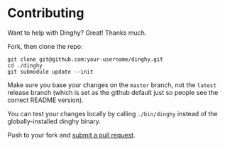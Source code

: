 # Contributing

Want to help with Dinghy? Great! Thanks much.

Fork, then clone the repo:

    git clone git@github.com:your-username/dinghy.git
    cd ./dinghy
    git submodule update --init

Make sure you base your changes on the `master` branch, not the `latest` release
branch (which is set as the github default just so people see the correct README
version).

You can test your changes locally by calling `./bin/dinghy` instead of the globally-installed dinghy binary.

Push to your fork and [submit a pull request][pr].

[pr]: https://github.com/codekitchen/dinghy/compare/
